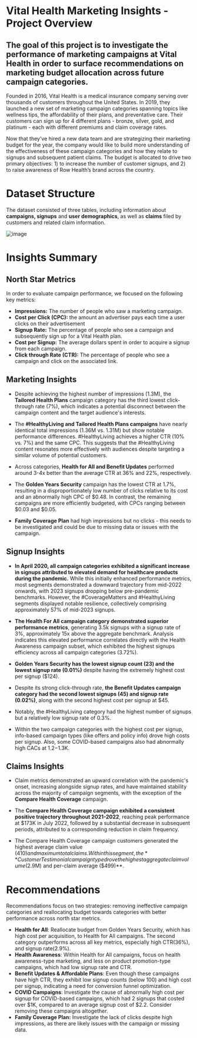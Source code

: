 # Vital Health Marketing Insights - Project Overview

## The goal of this project is to investigate the performance of marketing campaigns at Vital Health in order to surface recommendations on marketing budget allocation across future campaign categories.

Founded in 2016, Vital Health is a medical insurance company serving over thousands of customers throughout the United States. In 2019, they launched a new set of marketing campaign categories spanning topics like wellness tips, the affordability of their plans, and preventative care. Their customers can sign up for 4 different plans - bronze, silver, gold, and platinum - each with different premiums and claim coverage rates.

Now that they’ve hired a new data team and are strategizing their marketing budget for the year, the company would like to build more understanding of the effectiveness of these campaign categories and how they relate to signups and subsequent patient claims. The budget is allocated to drive two primary objectives: 1) to increase the number of customer signups, and 2) to raise awareness of Row Health’s brand across the country.


# Dataset Structure

The dataset consisted of three tables, including information about **campaigns, signups** and **user demographics**, as well as **claims** filed by customers and related claim information.

![image](https://github.com/user-attachments/assets/2926bf12-68b8-4088-8081-34a7cec1b214)


# Insights Summary
## North Star Metrics

In order to evaluate campaign performance, we focused on the following key metrics:

-    **Impressions:**  The number of people who saw a marketing campaign.
-   **Cost per Click (CPC):**  the amount an advertiser pays each time a user clicks on their advertisement
-   **Signup Rate:**  The percentage of people who see a campaign and subsequently sign up for a Vital Health plan.
-   **Cost per Signup:**  The average dollars spent in order to acquire a signup from each campaign.
-   **Click through Rate (CTR):**  The percentage of people who see a campaign and click on the associated link.

##  Marketing Insights


-   Despite achieving the highest number of impressions (1.3M), the  **Tailored Health Plans** campaign  category has the third lowest click-through rate (7%), which indicates a potential disconnect between the campaign content and the target audience's interests.

-   The **#HealthyLiving and Tailored Health Plans campaigns** have nearly identical total impressions (1.36M vs. 1.31M) but show notable performance differences. #HealthyLiving achieves a higher CTR (10% vs. 7%) and the same CPC. This suggests that the #HealthyLiving content resonates more effectively with audiences despite targeting a similar volume of potential customers.

-   Across categories,  **Health for All and Benefit Updates** performed around 3-4x better than the average CTR at 36% and 22%, respectively.

-   The  **Golden Years Security** campaign has the lowest CTR at 1.7%, resulting in a disproportionately low number of clicks relative to its cost and an abnormally high CPC of $0.48. In contrast, the remaining campaigns are more efficiently budgeted, with CPCs ranging between $0.03 and $0.05.

-   **Family Coverage Plan** had high impressions but no clicks - this needs to be investigated and could be due to missing data or issues with the campaign.

##  Signup Insights

-   **In April 2020, all campaign categories exhibited a significant increase in signups attributed to elevated demand for healthcare products during the pandemic.** While this initially enhanced performance metrics, most segments demonstrated a downward trajectory from mid-2022 onwards, with 2023 signups dropping below pre-pandemic benchmarks. However, the #CoverageMatters and #HealthyLiving segments displayed notable resilience, collectively comprising approximately 57% of mid-2023 signups.

-   **The Health For All campaign category demonstrated superior performance metrics**, generating 3.5k signups with a signup rate of 3%, approximately 15x above the aggregate benchmark. Analysis indicates this elevated performance correlates directly with the Health Awareness campaign subset, which exhibited the highest signups efficiency across all campaign categories (3.72%).

-   **Golden Years Security has the lowest signup count (23) and the lowest signup rate (0.01%)** despite having the extremely highest cost per signup ($124).

-   Despite its strong click-through rate, **the Benefit Updates campaign category had the second lowest signups (45) and signup rate (0.02%)**, along with the second highest cost per signup at $45.

-   Notably, the #HealthyLiving category had the highest number of signups but a relatively low signup rate of 0.3%.

-   Within the two campaign categories with the highest cost per signup, info-based campaign types (like offers and policy info) drove high costs per signup. Also, some COVID-based campaigns also had abnormally high CACs at $1.2-$1.3K.

## Claims Insights

-   Claim metrics demonstrated an upward correlation with the pandemic's onset, increasing alongside signup rates, and have maintained stability across the majority of campaign segments, with the exception of the **Compare Health Coverage** campaign.
-   The **Compare Health Coverage campaign exhibited a consistent positive trajectory throughout 2021-2022**, reaching peak performance at $173K in July 2022, followed by a substantial decrease in subsequent periods, attributed to a corresponding reduction in claim frequency. 

-   The Compare Health Coverage campaign customers generated the highest average claim value ($410) and maximum total claims. Within this segment, the **Customer Testimonial campaign type drove the highest aggregate claim volume ($2.9M) and per-claim average ($499)**.


# Recommendations

Recommendations focus on two strategies: removing ineffective campaign categories and reallocating budget towards categories with better performance across north star metrics.

-   **Health for All**: Reallocate budget from Golden Years Security, which has high cost per acquisition, to Health for All campaigns. The second category outperforms across all key metrics, especially high CTR(36%), and signup rate(2.9%).
-   **Health Awareness**: Within Health for All campaigns, focus on health awareness-type marketing, and less on product promotion-type campaigns, which had low signup rate and CTR.
- **Benefit Updates & Affordable Plans**: Even though these campaigns have high CTR, they exhibit low signup counts (below 100) and high cost per signup, indicating a need for conversion funnel optimization.
-   **COVID Campaigns**: Investigate the cause of abnormally high cost per signup for COVID-based campaigns, which had 2 signups that costed over $1K, compared to an average signup cost of $2.2. Consider removing these campaigns altogether.
-   **Family Coverage Plan:**  Investigate the lack of clicks despite high impressions, as there are likely issues with the campaign or missing data.

